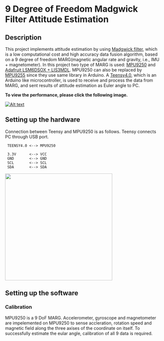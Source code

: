 # 9 Degree of Freedom Madgwick Filter Attitude Estimation

## Description
This project implements attitude estimation by using [Madgwick filter](https://x-io.co.uk/open-source-imu-and-ahrs-algorithms/), which is a low computational cost and high accuracy data fusion algorithm, based on a 9 degree of freedom MARG(magnetic angular rate and gravity, i.e., IMU + magnetometer). In this project two type of MARG is used: [MPU9250](https://www.amazon.com/HiLetgo-Gyroscope-Acceleration-Accelerator-Magnetometer/dp/B01I1J0Z7Y/ref=sr_1_4?dchild=1&keywords=MPU9250&qid=1597109421&sr=8-4) and 
[Adafruit LSM6DSOX + LIS3MDL](https://www.adafruit.com/product/4517).
MPU9250 can also be replaced by [MPU9255](https://www.amazon.com/UCTRONICS-MPU-9255-Compass-Accelerometer-Gyroscope/dp/B01DIGRR8U/ref=sr_1_3?dchild=1&keywords=MPU9255&qid=1597109290&sr=8-3) since they use same library in Arduino. A [Teensy4.0](https://www.pjrc.com/teensy-4-0/), which is an Arduino like microcontroller, is used to receive and process the data from MARG, and sent results of attitude estimation as Euler angle to PC.

**To view the performance, please click the following image.**

[![Alt text](https://img.youtube.com/vi/iOwcov_5z3c/0.jpg)](https://www.youtube.com/watch?v=iOwcov_5z3c)

## Setting up the hardware
Connection between Teensy and MPU9250 is as follows. Teensy connects PC through USB port.
```
 TEENSY4.0 <--> MPU9250
 
 3.3V      <--> VCC
 GND       <--> GND
 SCL       <--> SCL
 SDA       <--> SDA
```
<img src="https://github.com/DonovanZhu/MPU9250_Madgwick_Filter/blob/master/Teensy_MARG_Connection.jpg" width="350">

## Setting up the software

### Calibration
MPU9250 is a 9 DoF MARG. Accelerometer, gyroscope and magnetometer are impelemented on MPU9250 to sense accleration, rotation speed and magnetic field along the three axises of the coordinate on itself. To successfully estimate the eular angle, calibration of all 9 data is required.
